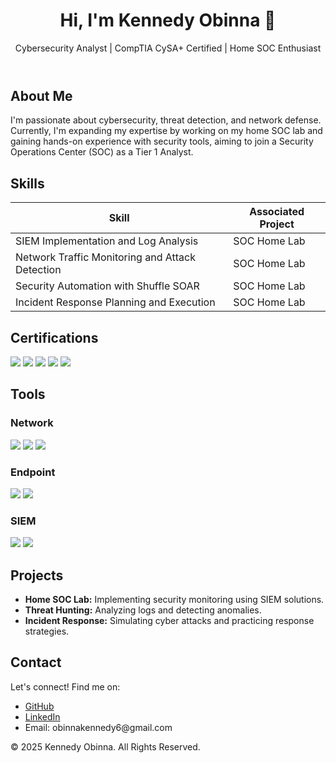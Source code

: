 <!DOCTYPE html>
<html lang="en">
<head>
    <meta charset="UTF-8">
    <meta name="viewport" content="width=device-width, initial-scale=1.0">
    <link rel="stylesheet" href="styles.css">
</head>
<body>
    <header>
        <h1>Hi, I'm Kennedy Obinna 👋</h1>
        <p>Cybersecurity Analyst | CompTIA CySA+ Certified | Home SOC Enthusiast</p>
    </header>
    
<section id="about">
        <h2>About Me</h2>
        <p>I'm passionate about cybersecurity, threat detection, and network defense. Currently, I'm expanding my expertise by working on my home SOC lab and gaining hands-on experience with security tools, aiming to join a Security Operations Center (SOC) as a Tier 1 Analyst.
</p>
    </section>

## Skills

| Skill                                         | Associated Project         |
|-----------------------------------------------|----------------------------|
| SIEM Implementation and Log Analysis          | SOC Home Lab|
| Network Traffic Monitoring and Attack Detection | SOC Home Lab|
| Security Automation with Shuffle SOAR         | SOC Home Lab|
| Incident Response Planning and Execution      | SOC Home Lab|

<section id="certifications">
        <h2>Certifications</h2>
       <div>
            <img src="https://img.shields.io/badge/-CySA%2B-006400?&style=for-the-badge&logo=CompTIA&logoColor=white" />
            <img src="https://img.shields.io/badge/-Security%2B-FF0000?&style=for-the-badge&logo=CompTIA&logoColor=white" />
            <img src="https://img.shields.io/badge/-Network%2B-007ACC?&style=for-the-badge&logo=CompTIA&logoColor=white" /> 
            <img src="https://img.shields.io/badge/-A%2B-4D4D4D?&style=for-the-badge&logo=CompTIA&logoColor=white" />
            <img src="https://img.shields.io/badge/-ISC2%20CC-000080?&style=for-the-badge&logo=ISC2&logoColor=white" />
        </div>
    </section>
    
<section id="tools">
        <h2>Tools</h2>
        <h3>Network</h3>
       <div>
    <img src="https://img.shields.io/badge/-Wireshark-1679A7?&style=for-the-badge&logo=Wireshark&logoColor=white" />
    <img src="https://img.shields.io/badge/-Suricata-EF3B2D?&style=for-the-badge&logo=Suricata&logoColor=white" />
    <img src="https://img.shields.io/badge/-Zeek-777BB4?&style=for-the-badge&logo=Zeek&logoColor=white" />
</div>
        <h3>Endpoint</h3>
        <div>
    <img src="https://img.shields.io/badge/-Microsoft_Defender_for_Endpoint-00A4EF?&style=for-the-badge&logo=Microsoft&logoColor=white" />
    <img src="https://img.shields.io/badge/-Velociraptor-4B275F?&style=for-the-badge&logo=Velociraptor&logoColor=white" />
</div>
        <h3>SIEM</h3>
       <div>
    <img src="https://img.shields.io/badge/-Microsoft_Sentinel-0078D4?&style=for-the-badge&logo=Microsoft&logoColor=white" />
    <img src="https://img.shields.io/badge/-Splunk-000000?&style=for-the-badge&logo=Splunk&logoColor=white" />
</div>
    </section>
    
<section id="projects">
        <h2>Projects</h2>
        <ul>
            <li><strong>Home SOC Lab:</strong> Implementing security monitoring using SIEM solutions.</li>
            <li><strong>Threat Hunting:</strong> Analyzing logs and detecting anomalies.</li>
            <li><strong>Incident Response:</strong> Simulating cyber attacks and practicing response strategies.</li>
        </ul>
    </section>
    
<section id="contact">
        <h2>Contact</h2>
        <p>Let's connect! Find me on:</p>
        <ul>
            <li><a href="https://github.com/[YourGitHub]](https://github.com/Kenobi-lab/Kenobi-lab/blob/main/README.md">GitHub</a></li>
            <li><a href="https://www.linkedin.com/in/kennedy-obinna">LinkedIn</a></li>
            <li>Email: obinnakennedy6@gmail.com</li>
        </ul>
    </section>
    
<footer>
        <p>&copy; 2025 Kennedy Obinna. All Rights Reserved.</p>
    </footer>
</body>
</html>
